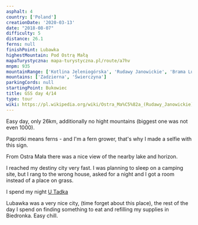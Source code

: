 ```yaml
---
asphalt: 4
country: ['Poland']
creationDate: '2020-03-13'
date: "2018-08-07"
difficulty: 5
distance: 26.1
ferns: null
finishPoint: Lubawka
highestMountain: Pod Ostrą Małą
mapaTurystyczna: mapa-turystyczna.pl/route/a7hv
mnpm: 935
mountainRange: ['Kotlina Jeleniogórska', 'Rudawy Janowickie', 'Brama Lubawska']
mountains: ['Zadzierna', 'Świerczyna']
parkingCords: null
startingPoint: Bukowiec
title: GSS day 4/14
type: tour
wiki: https://pl.wikipedia.org/wiki/Ostra_Ma%C5%82a_(Rudawy_Janowickie)
---
```


Easy day, only 26km, additionally no hight mountains (biggest one was not even 1000).

Paprotki means ferns - and I'm a fern grower, that's why I made a selfie with this sign.

From Ostra Mała there was a nice view of the nearby lake and horizon.

I reached my destiny city very fast. I was planning to sleep on a camping site, but I rang to the wrong house, asked for a night and I got a room instead of a place on grass.

I spend my night [U Tadka](https://goo.gl/maps/qejpRitXDVBrkycs6)

Lubawka was a very nice city, (time forget about this place), the rest of the day I spend on finding something to eat and refilling my supplies in Biedronka. Easy chill.
